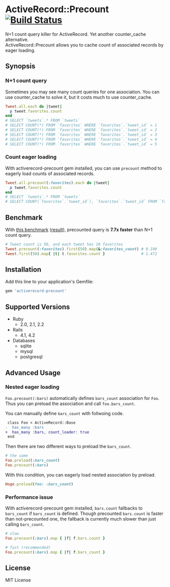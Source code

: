 # ActiveRecord::Precount [![Build Status](https://travis-ci.org/k0kubun/activerecord-precount.svg?branch=master)](https://travis-ci.org/k0kubun/activerecord-precount)

N+1 count query killer for ActiveRecord. Yet another counter\_cache alternative.  
ActiveRecord::Precount allows you to cache count of associated records by eager loading.

## Synopsis

### N+1 count query

Sometimes you may see many count queries for one association.
You can use counter\_cache to solve it, but it costs much to use counter\_cache.

```rb
Tweet.all.each do |tweet|
  p tweet.favorites.count
end
# SELECT `tweets`.* FROM `tweets`
# SELECT COUNT(*) FROM `favorites` WHERE `favorites`.`tweet_id` = 1
# SELECT COUNT(*) FROM `favorites` WHERE `favorites`.`tweet_id` = 2
# SELECT COUNT(*) FROM `favorites` WHERE `favorites`.`tweet_id` = 3
# SELECT COUNT(*) FROM `favorites` WHERE `favorites`.`tweet_id` = 4
# SELECT COUNT(*) FROM `favorites` WHERE `favorites`.`tweet_id` = 5
```

### Count eager loading

With activerecord-precount gem installed, you can use `precount` method
to eagerly load counts of associated records.

```rb
Tweet.all.precount(:favorites).each do |tweet|
  p tweet.favorites.count
end
# SELECT `tweets`.* FROM `tweets`
# SELECT COUNT(`favorites`.`tweet_id`), `favorites`.`tweet_id` FROM `favorites` WHERE `favorites`.`tweet_id` IN (1, 2, 3, 4, 5) GROUP BY `favorites`.`tweet_id`
```

## Benchmark

With [this benchmark](https://github.com/k0kubun/activerecord-precount/blob/079c8fdaaca4e7f08f542f825e296183a3f19c67/benchmark.rb)
([result](https://travis-ci.org/k0kubun/activerecord-precount/jobs/48996451)),
precounted query is **7.7x faster** than N+1 count query.

```rb
# Tweet count is 50, and each tweet has 10 favorites
Tweet.precount(:favorites).first(50).map(&:favorites_count) # 0.190
Tweet.first(50).map{ |t| t.favorites.count }                # 1.472
```

## Installation

Add this line to your application's Gemfile:

```ruby
gem 'activerecord-precount'
```

## Supported Versions

- Ruby
  - 2.0, 2.1, 2.2
- Rails
  - 4.1, 4.2
- Databases
  - sqlite
  - mysql
  - postgresql

## Advanced Usage

### Nested eager loading
`Foo.precount(:bars)` automatically defines `bars_count` association for `Foo`.
Thus you can preload the association and call `foo.bars_count`.

You can manually define `bars_count` with follwoing code.

```diff
 class Foo < ActiveRecord::Base
-  has_many :bars
+  has_many :bars, count_loader: true
 end
```

Then there are two different ways to preload the `bars_count`.

```rb
# the same
Foo.preload(:bars_count)
Foo.precount(:bars)
```

With this condition, you can eagerly load nested association by preload.

```rb
Hoge.preload(foo: :bars_count)
```

### Performance issue

With activerecord-precount gem installed, `bars.count` fallbacks to `bars_count` if `bars_count` is defined.
Though precounted `bars.count` is faster than not-precounted one, the fallback is currently much slower than just calling `bars_count`.

```rb
# slow
Foo.precount(:bars).map { |f| f.bars.count }

# fast (recommended)
Foo.precount(:bars).map { |f| f.bars_count }
```

## License

MIT License
